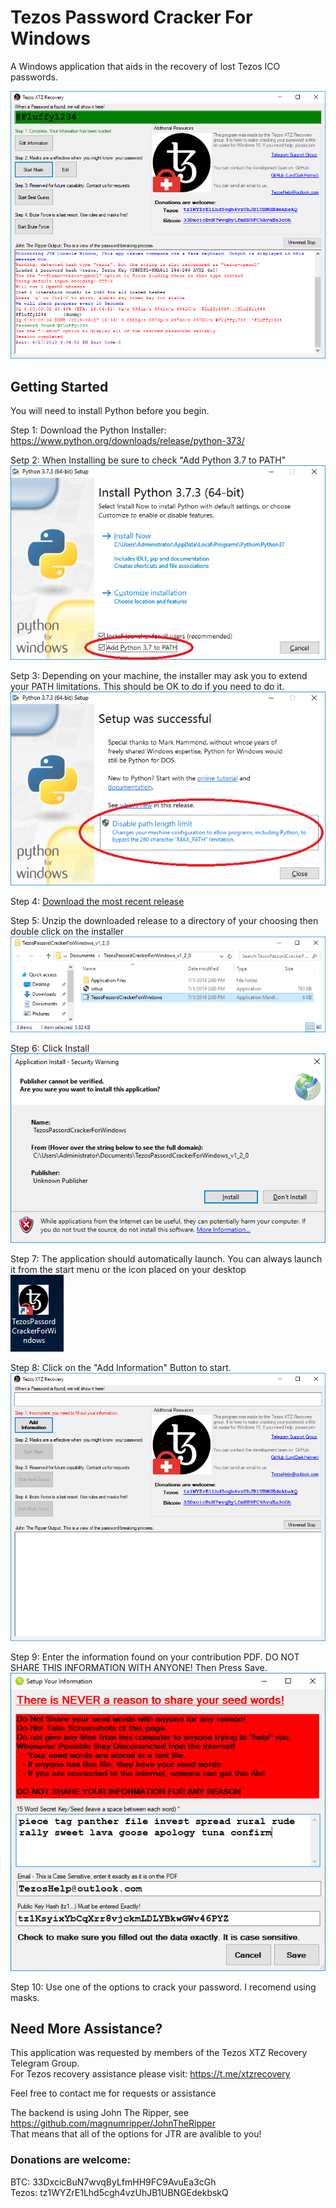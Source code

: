 # Tezos Password Cracker For Windows
A Windows application that aids in the recovery of lost Tezos ICO passwords. 

![Screenshot](./TezosPassordCrackerForWindows/Screenshots/Screenshot-FoundPassword.png)

## Getting Started

You will need to install Python before you begin.

Step 1: Download the Python Installer: https://www.python.org/downloads/release/python-373/

Setp 2: When Installing be sure to check "Add Python 3.7 to PATH"<br>
![Install-Python-Add-To-Path](./TezosPassordCrackerForWindows/Screenshots/Install-Python-Add-To-Path.png)

Setp 3: Depending on your machine, the installer may ask you to extend your PATH limitations. This should be OK to do if you need to do it.<br>
![Install-Python-Disable-Path-Lenght-Limit](./TezosPassordCrackerForWindows/Screenshots/Install-Python-Disable-Path-Lenght-Limit.png)

Step 4: [Download the most recent release](https://github.com/LordDarkHelmet/TezosPassordCrackerForWindows/releases/download/v1.2.1/TezosPassordCrackerForWindows_v1_2_1.zip) 

Step 5: Unzip the downloaded release to a directory of your choosing then double click on the installer<br>
![Install-Open-Installer](./TezosPassordCrackerForWindows/Screenshots/Install-Open-Installer.png)

Step 6: Click Install<br>
![Install-Start-Install](./TezosPassordCrackerForWindows/Screenshots/Install-Start-Install.png)

Step 7: The application should automatically launch. You can always launch it from the start menu or the icon placed on your desktop<br>
![Icon](./TezosPassordCrackerForWindows/Screenshots/Install-Icon.png)

Step 8: Click on the "Add Information" Button to start.<br>
![First Screen](./TezosPassordCrackerForWindows/Screenshots/screenshot-First-Time.png)

Step 9: Enter the information found on your contribution PDF. DO NOT SHARE THIS INFORMATION WITH ANYONE! Then Press Save.<br>
![Enter Your Information](./TezosPassordCrackerForWindows/Screenshots/Screenshot-EnterYourSeedEmailPublicAddress.png)

Step 10: Use one of the options to crack your password. I recomend using masks.
 
## Need More Assistance?

This application was requested by members of the Tezos XTZ Recovery Telegram Group. <br>
For Tezos recovery assistance please visit: https://t.me/xtzrecovery 

Feel free to contact me for requests or assistance

The backend is using John The Ripper, see https://github.com/magnumripper/JohnTheRipper <br>
That means that all of the options for JTR are avalible to you!

### Donations are welcome:
BTC:   33DxcicBuN7wvqByLfmHH9FC9AvuEa3cGh <br>
Tezos: tz1WYZrE1Lhd5cgh4vzUhJB1UBNGEdekbskQ

